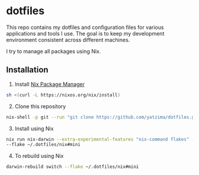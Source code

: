 # dotfiles

This repo contains my dotfiles and configuration files for various applications
and tools I use. The goal is to keep my development environment consistent
across different machines.

I try to manage all packages using Nix.

## Installation
1. Install [Nix Package Manager](https://nixos.org/download/)
```bash
sh <(curl -L https://nixos.org/nix/install)
```

2. Clone this repository
```bash
nix-shell -p git --run "git clone https://github.com/yatzima/dotfiles.git ~/.dotfiles"
```

3. Install using Nix
```bash
nix run nix-darwin --extra-experimental-features "nix-command flakes" -- switch
--flake ~/.dotfiles/nix#mini
```

4. To rebuild using Nix
```bash
darwin-rebuild switch --flake ~/.dotfiles/nix#mini
```
```
